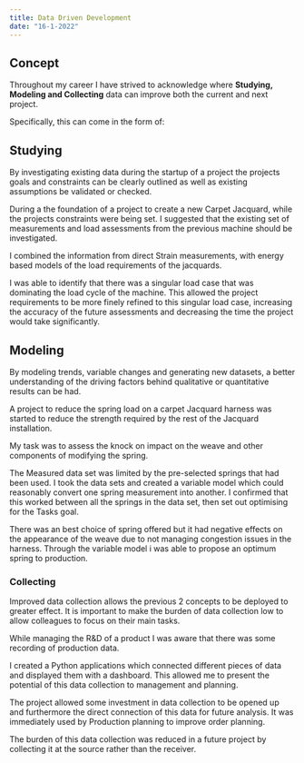 ```yaml
---
title: Data Driven Development
date: "16-1-2022"
---
```


## Concept
Throughout my career I have strived to acknowledge where **Studying, Modeling and Collecting** data can improve both the current and next project.

Specifically, this can come in the form of:

## Studying
By investigating existing data during the startup of a project the projects goals and constraints can be clearly outlined as well as existing assumptions be validated or checked.

During a the foundation of a project to create a new Carpet Jacquard, while the projects constraints were being set. I suggested that the existing set of measurements and load assessments from the previous machine should be investigated.

I combined the information from direct Strain measurements, with energy based models of the load requirements of the jacquards. 

I was able to identify that there was a singular load case that was dominating the load cycle of the machine. This allowed the project requirements to be more finely refined to this singular load case, increasing the accuracy of the future assessments and decreasing the time the project would take significantly.


## Modeling
By modeling trends, variable changes and generating new datasets, a better understanding of the driving factors behind qualitative or quantitative results can be had. 

A project to reduce the spring load on a carpet Jacquard harness was started to reduce the strength required by the rest of the Jacquard installation.

My task was to assess the knock on impact on the weave and other components of modifying the spring. 

The Measured data set was limited by the pre-selected springs that had been used. I took the data sets and created a variable model which could reasonably convert one spring measurement into another. I confirmed that this worked between all the springs in the data set, then set out optimising for the Tasks goal.

There was an best choice of spring offered but it had negative effects on the appearance of the weave due to not managing congestion issues in the harness. Through the variable model i was able to propose an optimum spring to production.

### Collecting
Improved data collection allows the previous 2 concepts to be deployed to greater effect. It is important to make the burden of data collection low to allow colleagues to focus on their main tasks.

While managing the R&D of a product I was aware that there was some recording of production data. 

I created a Python applications which connected different pieces of data and displayed them with a dashboard. This allowed me to present the potential of this data collection to management and planning.

The project allowed some investment in data collection to be opened up and furthermore the direct connection of this data for future analysis. It was immediately used by Production planning to improve order planning.

The burden of this data collection was reduced in a future project by collecting it at the source rather than the receiver.
